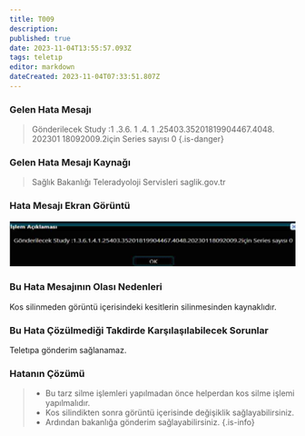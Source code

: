 ```yaml
---
title: T009
description: 
published: true
date: 2023-11-04T13:55:57.093Z
tags: teletıp
editor: markdown
dateCreated: 2023-11-04T07:33:51.807Z
---
```


### Gelen Hata Mesajı 

> Gönderilecek Study :1 .3.6. 1 .4. 1 .25403.35201819904467.4048. 202301 18092009.2için Series sayısı 0
{.is-danger}


### Gelen Hata Mesajı Kaynağı
> Sağlık Bakanlığı Teleradyoloji Servisleri  saglik.gov.tr  
### Hata Mesajı Ekran Görüntü

![t009.png](/hatagoruntu/t009.png)

### Bu Hata Mesajının Olası Nedenleri 

Kos silinmeden görüntü içerisindeki kesitlerin silinmesinden kaynaklıdır.

### Bu Hata Çözülmediği Takdirde Karşılaşılabilecek Sorunlar

Teletıpa gönderim sağlanamaz.

### Hatanın Çözümü

> - Bu tarz silme işlemleri yapılmadan önce helperdan kos silme işlemi yapılmalıdır. 
> - Kos silindikten sonra görüntü içerisinde değişiklik sağlayabilirsiniz.
> - Ardından bakanlığa gönderim sağlayabilirsiniz.
{.is-info}
